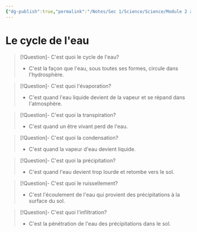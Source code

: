 ```yaml
---
{"dg-publish":true,"permalink":"/Notes/Sec 1/Science/Science/Module 2 a/Le cycle de l'eau/"}
---
```


# Le cycle de l'eau

>[!Question]- C'est quoi le cycle de l'eau?
>- C'est la façon que l'eau, sous toutes ses formes, circule dans l'hydrosphère.

>[!Question]- C'est quoi l'évaporation?
>- C'est quand l'eau liquide devient de la vapeur et se répand dans l'atmosphère.

>[!Question]- C'est quoi la transpiration?
>- C'est quand un être vivant perd de l'eau.

>[!Question]- C'est quoi la condensation?
>- C'est quand la vapeur d'eau devient liquide.

>[!Question]- C'est quoi la précipitation?
>- C'est quand l'eau devient trop lourde et retombe vers le sol.

>[!Question]- C'est quoi le ruissellement?
>- C'est l'écoulement de l'eau qui provient des précipitations à la surface du sol.

>[!Question]- C'est quoi l'infiltration?
>- C'est la pénétration de l'eau des précipitations dans le sol.